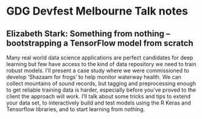 # GDG Devfest Melbourne Talk notes


## Elizabeth Stark: Something from nothing – bootstrapping a TensorFlow model from scratch

Many real world data science applications are perfect candidates for deep learning but few have access to the kind of data repository we need to train robust models. I’ll present a case study where we were commissioned to develop ‘Shazaam for frogs’ to help monitor waterway health. We can collect mountains of sound records, but tagging and preprocessing enough to get reliable training data is harder, especially before you’ve proved to the client the approach will work. I’ll talk about some tricks and tips to extend your data set, to interactively build and test models using the R Keras and Tensorflow libraries, and to start learning from nothing.

